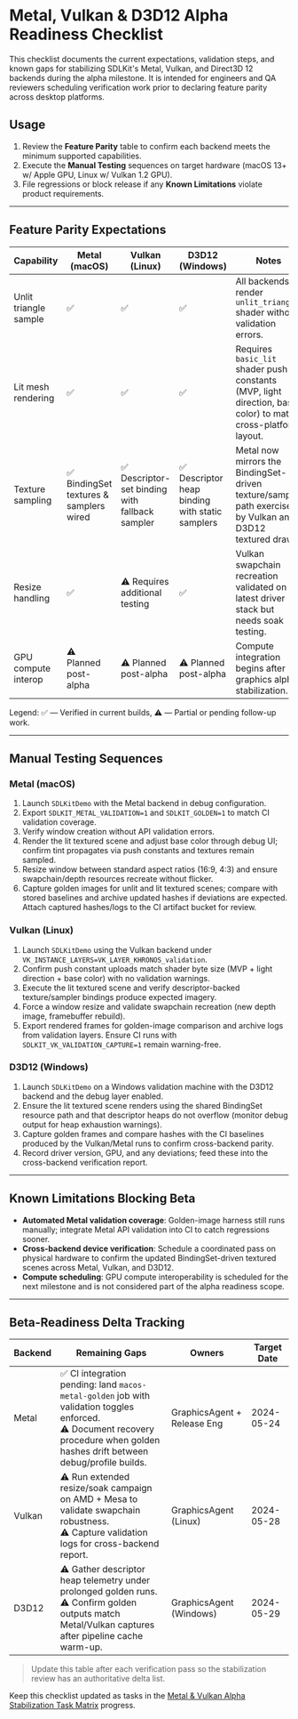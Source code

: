 # Metal, Vulkan & D3D12 Alpha Readiness Checklist

This checklist documents the current expectations, validation steps, and known gaps for stabilizing SDLKit's Metal, Vulkan, and Direct3D 12 backends during the alpha milestone. It is intended for engineers and QA reviewers scheduling verification work prior to declaring feature parity across desktop platforms.

## Usage

1. Review the **Feature Parity** table to confirm each backend meets the minimum supported capabilities.
2. Execute the **Manual Testing** sequences on target hardware (macOS 13+ w/ Apple GPU, Linux w/ Vulkan 1.2 GPU).
3. File regressions or block release if any **Known Limitations** violate product requirements.

---

## Feature Parity Expectations

| Capability | Metal (macOS) | Vulkan (Linux) | D3D12 (Windows) | Notes |
| --- | --- | --- | --- | --- |
| Unlit triangle sample | ✅ | ✅ | ✅ | All backends render `unlit_triangle` shader without validation errors.
| Lit mesh rendering | ✅ | ✅ | ✅ | Requires `basic_lit` shader push constants (MVP, light direction, base color) to match cross-platform layout.
| Texture sampling | ✅ BindingSet textures & samplers wired | ✅ Descriptor-set binding with fallback sampler | ✅ Descriptor heap binding with static samplers | Metal now mirrors the BindingSet-driven texture/sampler path exercised by Vulkan and D3D12 textured draws.
| Resize handling | ✅ | ⚠️ Requires additional testing | ✅ | Vulkan swapchain recreation validated on latest driver stack but needs soak testing.
| GPU compute interop | ⚠️ Planned post-alpha | ⚠️ Planned post-alpha | ⚠️ Planned post-alpha | Compute integration begins after graphics alpha stabilization.

Legend: ✅ — Verified in current builds, ⚠️ — Partial or pending follow-up work.

---

## Manual Testing Sequences

### Metal (macOS)

1. Launch `SDLKitDemo` with the Metal backend in debug configuration.
2. Export `SDLKIT_METAL_VALIDATION=1` and `SDLKIT_GOLDEN=1` to match CI validation coverage.
3. Verify window creation without API validation errors.
4. Render the lit textured scene and adjust base color through debug UI; confirm tint propagates via push constants and textures remain sampled.
5. Resize window between standard aspect ratios (16:9, 4:3) and ensure swapchain/depth resources recreate without flicker.
6. Capture golden images for unlit and lit textured scenes; compare with stored baselines and archive updated hashes if deviations are expected. Attach captured hashes/logs to the CI artifact bucket for review.

### Vulkan (Linux)

1. Launch `SDLKitDemo` using the Vulkan backend under `VK_INSTANCE_LAYERS=VK_LAYER_KHRONOS_validation`.
2. Confirm push constant uploads match shader byte size (MVP + light direction + base color) with no validation warnings.
3. Execute the lit textured scene and verify descriptor-backed texture/sampler bindings produce expected imagery.
4. Force a window resize and validate swapchain recreation (new depth image, framebuffer rebuild).
5. Export rendered frames for golden-image comparison and archive logs from validation layers. Ensure CI runs with `SDLKIT_VK_VALIDATION_CAPTURE=1` remain warning-free.

### D3D12 (Windows)

1. Launch `SDLKitDemo` on a Windows validation machine with the D3D12 backend and the debug layer enabled.
2. Ensure the lit textured scene renders using the shared BindingSet resource path and that descriptor heaps do not overflow (monitor debug output for heap exhaustion warnings).
3. Capture golden frames and compare hashes with the CI baselines produced by the Vulkan/Metal runs to confirm cross-backend parity.
4. Record driver version, GPU, and any deviations; feed these into the cross-backend verification report.

---

## Known Limitations Blocking Beta

- **Automated Metal validation coverage**: Golden-image harness still runs manually; integrate Metal API validation into CI to catch regressions sooner.
- **Cross-backend device verification**: Schedule a coordinated pass on physical hardware to confirm the updated BindingSet-driven textured scenes across Metal, Vulkan, and D3D12.
- **Compute scheduling**: GPU compute interoperability is scheduled for the next milestone and is not considered part of the alpha readiness scope.

---

## Beta-Readiness Delta Tracking

| Backend | Remaining Gaps | Owners | Target Date |
| --- | --- | --- | --- |
| Metal | ✅ CI integration pending: land `macos-metal-golden` job with validation toggles enforced.<br>⚠️ Document recovery procedure when golden hashes drift between debug/profile builds. | GraphicsAgent + Release Eng | 2024-05-24 |
| Vulkan | ⚠️ Run extended resize/soak campaign on AMD + Mesa to validate swapchain robustness.<br>⚠️ Capture validation logs for cross-backend report. | GraphicsAgent (Linux) | 2024-05-28 |
| D3D12 | ⚠️ Gather descriptor heap telemetry under prolonged golden runs.<br>⚠️ Confirm golden outputs match Metal/Vulkan captures after pipeline cache warm-up. | GraphicsAgent (Windows) | 2024-05-29 |

> Update this table after each verification pass so the stabilization review has an authoritative delta list.

Keep this checklist updated as tasks in the [Metal & Vulkan Alpha Stabilization Task Matrix](MetalVulkanAlphaTaskMatrix.md) progress.
